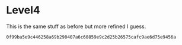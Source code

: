 # Level4

This is the same stuff as before but more refined I guess.


`0f99ba5e9c446258a69b290407a6c60859e9c2d25b26575cafc9ae6d75e9456a`

